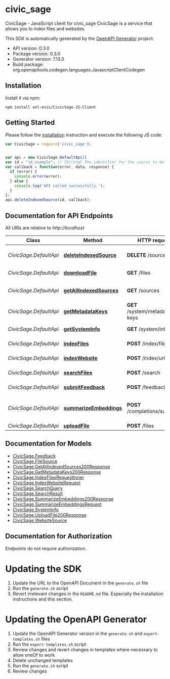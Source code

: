 # civic_sage

CivicSage - JavaScript client for civic_sage
CivicSage is a service that allows you to index files and websites.

This SDK is automatically generated by the [OpenAPI Generator](https://openapi-generator.tech) project:

- API version: 0.3.0
- Package version: 0.3.0
- Generator version: 7.13.0
- Build package: org.openapitools.codegen.languages.JavascriptClientCodegen

## Installation

Install it via npm:

```shell
npm install uol-esis/CivicSage-JS-Client
```

## Getting Started

Please follow the [installation](#installation) instruction and execute the following JS code:

```javascript
var CivicSage = require('civic_sage');


var api = new CivicSage.DefaultApi()
var id = "id_example"; // {String} The identifier for the source to delete. This can be either a fileId or a websiteId. 
var callback = function(error, data, response) {
  if (error) {
    console.error(error);
  } else {
    console.log('API called successfully.');
  }
};
api.deleteIndexedSource(id, callback);

```

## Documentation for API Endpoints

All URIs are relative to *http://localhost*

Class | Method | HTTP request | Description
------------ | ------------- | ------------- | -------------
*CivicSage.DefaultApi* | [**deleteIndexedSource**](docs/DefaultApi.md#deleteIndexedSource) | **DELETE** /sources | Delete indexed source
*CivicSage.DefaultApi* | [**downloadFile**](docs/DefaultApi.md#downloadFile) | **GET** /files | Download file
*CivicSage.DefaultApi* | [**getAllIndexedSources**](docs/DefaultApi.md#getAllIndexedSources) | **GET** /sources | Get all indexed sources
*CivicSage.DefaultApi* | [**getMetadataKeys**](docs/DefaultApi.md#getMetadataKeys) | **GET** /system/metadata-keys | Get metadata keys
*CivicSage.DefaultApi* | [**getSystemInfo**](docs/DefaultApi.md#getSystemInfo) | **GET** /system/info | Get system information
*CivicSage.DefaultApi* | [**indexFiles**](docs/DefaultApi.md#indexFiles) | **POST** /index/file | Index new files
*CivicSage.DefaultApi* | [**indexWebsite**](docs/DefaultApi.md#indexWebsite) | **POST** /index/url | Index Website
*CivicSage.DefaultApi* | [**searchFiles**](docs/DefaultApi.md#searchFiles) | **POST** /search | Search for files
*CivicSage.DefaultApi* | [**submitFeedback**](docs/DefaultApi.md#submitFeedback) | **POST** /feedback | Submit feedback
*CivicSage.DefaultApi* | [**summarizeEmbeddings**](docs/DefaultApi.md#summarizeEmbeddings) | **POST** /completions/summary | Summarize embeddings with a prompt
*CivicSage.DefaultApi* | [**uploadFile**](docs/DefaultApi.md#uploadFile) | **POST** /files | Upload file


## Documentation for Models

 - [CivicSage.Feedback](docs/Feedback.md)
 - [CivicSage.FileSource](docs/FileSource.md)
 - [CivicSage.GetAllIndexedSources200Response](docs/GetAllIndexedSources200Response.md)
 - [CivicSage.GetMetadataKeys200Response](docs/GetMetadataKeys200Response.md)
 - [CivicSage.IndexFilesRequestInner](docs/IndexFilesRequestInner.md)
 - [CivicSage.IndexWebsiteRequest](docs/IndexWebsiteRequest.md)
 - [CivicSage.SearchQuery](docs/SearchQuery.md)
 - [CivicSage.SearchResult](docs/SearchResult.md)
 - [CivicSage.SummarizeEmbeddings200Response](docs/SummarizeEmbeddings200Response.md)
 - [CivicSage.SummarizeEmbeddingsRequest](docs/SummarizeEmbeddingsRequest.md)
 - [CivicSage.SystemInfo](docs/SystemInfo.md)
 - [CivicSage.UploadFile200Response](docs/UploadFile200Response.md)
 - [CivicSage.WebsiteSource](docs/WebsiteSource.md)


## Documentation for Authorization

Endpoints do not require authorization.


# Updating the SDK

1. Update the URL to the OpenAPI Document in the `generate.sh` file
2. Run the `generate.sh` script
3. Revert irrelevant changes in the `README.md` file. Especially the installation instructions and this section.

# Updating the OpenAPI Generator

1. Update the OpenAPI Generator version in the `generate.sh` and `export-templates.sh` files
2. Run the `export-templates.sh` script
3. Review changes and revert changes in templates where necessary to allow oneOf to work
4. Delete unchanged templates
5. Run the `generate.sh` script
6. Review changes
